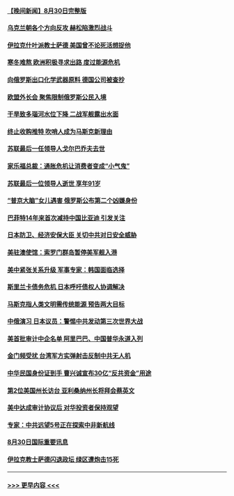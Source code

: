 #### [【晚间新闻】8月30日完整版](../pages/prog202/a103514923.md?t=08311451) 
#### [乌克兰朝各个方向反攻 赫松陷激烈战斗](../pages/prog202/a103514995.md?t=08311451) 
#### [伊拉克什叶派教士萨德 美国曾不论死活想捉他](../pages/prog202/a103514964.md?t=08311451) 
#### [寒冬难熬 欧洲积极寻求出路 度过能源危机](../pages/prog202/a103514794.md?t=08311451) 
#### [向俄罗斯出口化学武器原料 德国公司被查抄](../pages/prog202/a103514789.md?t=08311451) 
#### [欧盟外长会 聚焦限制俄罗斯公民入境](../pages/prog202/a103514791.md?t=08311451) 
#### [干旱致多瑙河水位下降 二战军舰露出水面](../pages/prog202/a103514796.md?t=08311451) 
#### [终止收购推特 吹哨人成为马斯克新理由](../pages/prog202/a103514798.md?t=08311451) 
#### [苏联最后一任领导人戈尔巴乔夫去世](../pages/prog202/a103514787.md?t=08311451) 
#### [家乐福总裁：通胀危机让消费者变成“小气鬼”](../pages/prog202/a103514756.md?t=08311451) 
#### [苏联最后一位领导人逝世 享年91岁](../pages/prog202/a103514730.md?t=08311451) 
#### [“普京大脑”女儿遇害 俄罗斯公布第二个凶嫌身份](../pages/prog202/a103514687.md?t=08311451) 
#### [巴菲特14年来首次减持中国比亚迪 引发关注](../pages/prog202/a103514655.md?t=08311451) 
#### [日本防卫、经济安保大臣 关切中共对日安全威胁](../pages/prog202/a103514601.md?t=08311451) 
#### [美驻澳使馆：索罗门群岛暂停美军舰入港](../pages/prog202/a103514588.md?t=08311451) 
#### [美中紧张关系升级 军事专家：韩国面临选择](../pages/prog202/a103514594.md?t=08311451) 
#### [斯里兰卡债务危机 日本呼吁债权人协调解决](../pages/prog202/a103514604.md?t=08311451) 
#### [马斯克指人类文明需传统能源 预告两大目标](../pages/prog202/a103514609.md?t=08311451) 
#### [中俄演习 日本议员：警惕中共发动第三次世界大战](../pages/prog202/a103514598.md?t=08311451) 
#### [美首批审计中企名单 阿里巴巴、中国普华永道入列](../pages/prog202/a103514541.md?t=08311451) 
#### [金门频受扰 台湾军方实弹射击反制中共无人机](../pages/prog202/a103514449.md?t=08311451) 
#### [中华民国身份证到手 曹兴诚宣布30亿“反共资金”用途](../pages/prog202/a103514416.md?t=08311451) 
#### [第2位美国州长访台 亚利桑纳州长将拜会蔡英文](../pages/prog202/a103514403.md?t=08311451) 
#### [美中达成审计协议后 对华投资者保持观望](../pages/prog202/a103514343.md?t=08311451) 
#### [专家：中共远望5号正在探索中非新航线](../pages/prog202/a103514336.md?t=08311451) 
#### [8月30日国际重要讯息](../pages/prog202/a103514312.md?t=08311451) 
#### [伊拉克教士萨德闪退政坛 绿区遭炮击15死](../pages/prog202/a103514239.md?t=08311451) 

----
#### [ >>> 更早内容 <<< ](../indexes/prog202-earlier.md)
